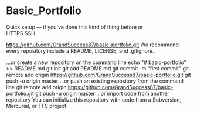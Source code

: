 # Basic_Portfolio

Quick setup — if you’ve done this kind of thing before
or	
HTTPS
SSH

https://github.com/GrandSuccess87/basic-portfolio.git
We recommend every repository include a README, LICENSE, and .gitignore.

…or create a new repository on the command line
echo "# basic-portfolio" >> README.md
git init
git add README.md
git commit -m "first commit"
git remote add origin https://github.com/GrandSuccess87/basic-portfolio.git
git push -u origin master
…or push an existing repository from the command line
git remote add origin https://github.com/GrandSuccess87/basic-portfolio.git
git push -u origin master
…or import code from another repository
You can initialize this repository with code from a Subversion, Mercurial, or TFS project.
